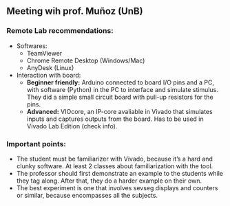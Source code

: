 ## Meeting wih prof. Muñoz (UnB)

### Remote Lab recommendations:
- Softwares:
  - TeamViewer
  - Chrome Remote Desktop (Windows/Mac)
  - AnyDesk (Linux)
- Interaction with board:
  - **Beginner friendly:** Arduino connected to board I/O pins and a PC, with software (Python) in the PC to interface and simulate stimulus. They did a simple small circuit board with pull-up resistors for the pins.
  - **Advanced:** VIOcore, an IP-core avaliable in Vivado that simulates inputs and captures outputs from the board. Has to be used in Vivado Lab Edition (check info).

### Important points:
- The student must be familiarizer with Vivado, because it’s a hard and clunky software. At least 2 classes about familiarization with the tool.
- The professor should first demonstrate an example to the students while they tag along. After that, they do a harder example on their own.
- The best experiment is one that involves sevseg displays and counters or similar, because encompasses all the subjects.
